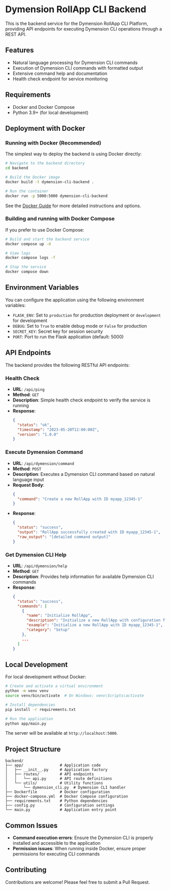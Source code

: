 # Dymension RollApp CLI Backend

This is the backend service for the Dymension RollApp CLI Platform, providing API endpoints for executing Dymension CLI operations through a REST API.

## Features

- Natural language processing for Dymension CLI commands
- Execution of Dymension CLI commands with formatted output
- Extensive command help and documentation
- Health check endpoint for service monitoring

## Requirements

- Docker and Docker Compose
- Python 3.9+ (for local development)

## Deployment with Docker

### Running with Docker (Recommended)

The simplest way to deploy the backend is using Docker directly:

```bash
# Navigate to the backend directory
cd backend

# Build the Docker image
docker build -t dymension-cli-backend .

# Run the container
docker run -p 5000:5000 dymension-cli-backend
```

See the [Docker Guide](DOCKER-GUIDE.md) for more detailed instructions and options.

### Building and running with Docker Compose

If you prefer to use Docker Compose:

```bash
# Build and start the backend service
docker compose up -d

# View logs
docker compose logs -f

# Stop the service
docker compose down
```

## Environment Variables

You can configure the application using the following environment variables:

- `FLASK_ENV`: Set to `production` for production deployment or `development` for development
- `DEBUG`: Set to `True` to enable debug mode or `False` for production
- `SECRET_KEY`: Secret key for session security
- `PORT`: Port to run the Flask application (default: 5000)

## API Endpoints

The backend provides the following RESTful API endpoints:

### Health Check

- **URL**: `/api/ping`
- **Method**: `GET`
- **Description**: Simple health check endpoint to verify the service is running
- **Response**: 
  ```json
  {
    "status": "ok",
    "timestamp": "2023-05-20T12:00:00Z",
    "version": "1.0.0"
  }
  ```

### Execute Dymension Command

- **URL**: `/api/dymension/command`
- **Method**: `POST`
- **Description**: Executes a Dymension CLI command based on natural language input
- **Request Body**:
  ```json
  {
    "command": "Create a new RollApp with ID myapp_12345-1"
  }
  ```
- **Response**:
  ```json
  {
    "status": "success",
    "output": "RollApp successfully created with ID myapp_12345-1",
    "raw_output": "[detailed command output]"
  }
  ```

### Get Dymension CLI Help

- **URL**: `/api/dymension/help`
- **Method**: `GET`
- **Description**: Provides help information for available Dymension CLI commands
- **Response**:
  ```json
  {
    "status": "success",
    "commands": [
      {
        "name": "Initialize RollApp",
        "description": "Initialize a new RollApp with configuration files",
        "example": "Initialize a new RollApp with ID myapp_12345-1",
        "category": "Setup"
      },
      ...
    ]
  }
  ```

## Local Development

For local development without Docker:

```bash
# Create and activate a virtual environment
python -m venv venv
source venv/bin/activate  # On Windows: venv\Scripts\activate

# Install dependencies
pip install -r requirements.txt

# Run the application
python app/main.py
```

The server will be available at `http://localhost:5000`.

## Project Structure

```
backend/
├── app/                # Application code
│   ├── __init__.py     # Application factory
│   ├── routes/         # API endpoints
│   │   └── api.py      # API route definitions
│   └── utils/          # Utility functions
│       └── dymension_cli.py  # Dymension CLI handler
├── Dockerfile          # Docker configuration
├── docker-compose.yml  # Docker Compose configuration
├── requirements.txt    # Python dependencies
├── config.py           # Configuration settings
└── main.py             # Application entry point
```

## Common Issues

- **Command execution errors**: Ensure the Dymension CLI is properly installed and accessible to the application
- **Permission issues**: When running inside Docker, ensure proper permissions for executing CLI commands

## Contributing

Contributions are welcome! Please feel free to submit a Pull Request.
